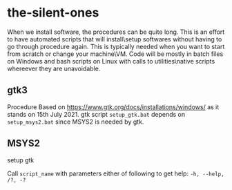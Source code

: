 # the-silent-ones
When we install software, the procedures can be quite long.
This is an effort to have automated scripts that will install\setup softwares without having to go through procedure again.
This is typically needed when you want to start from scratch or change your machine\VM.
Code will be mostly in batch files on Windows and bash scripts on Linux with calls to utilities\native scripts whereever they are unavoidable.


## gtk3
Procedure Based on https://www.gtk.org/docs/installations/windows/ as it stands on 15th July 2021.
gtk script `setup_gtk.bat` depends on `setup_msys2.bat` since MSYS2 is needed by gtk.

## MSYS2
setup gtk

Call `script_name` with parameters either of following to get help: `-h, --help, /?, -?`


